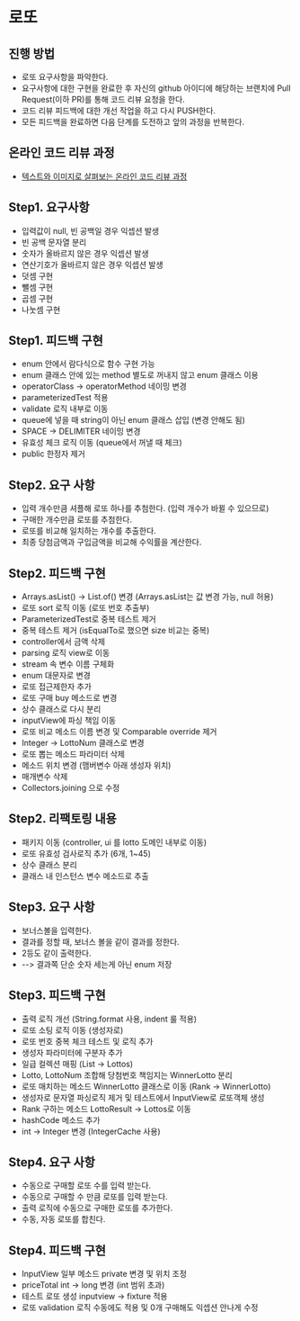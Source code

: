 # 로또
## 진행 방법
* 로또 요구사항을 파악한다.
* 요구사항에 대한 구현을 완료한 후 자신의 github 아이디에 해당하는 브랜치에 Pull Request(이하 PR)를 통해 코드 리뷰 요청을 한다.
* 코드 리뷰 피드백에 대한 개선 작업을 하고 다시 PUSH한다.
* 모든 피드백을 완료하면 다음 단계를 도전하고 앞의 과정을 반복한다.

## 온라인 코드 리뷰 과정
* [텍스트와 이미지로 살펴보는 온라인 코드 리뷰 과정](https://github.com/next-step/nextstep-docs/tree/master/codereview)

## Step1. 요구사항
* 입력값이 null, 빈 공백일 경우 익셉션 발생
* 빈 공백 문자열 분리
* 숫자가 올바르지 않은 경우 익셉션 발생
* 연산기호가 올바르지 않은 경우 익셉션 발생
* 덧셈 구현
* 뺄셈 구현
* 곱셈 구현
* 나눗셈 구현

## Step1. 피드백 구현
* enum 안에서 람다식으로 함수 구현 가능
* enum 클래스 안에 있는 method 별도로 꺼내지 않고 enum 클래스 이용
* operatorClass -> operatorMethod 네이밍 변경
* parameterizedTest 적용
* validate 로직 내부로 이동
* queue에 넣을 때 string이 아닌 enum 클래스 삽입 (변경 안해도 됨)
* SPACE -> DELIMITER 네이밍 변경
* 유효성 체크 로직 이동 (queue에서 꺼낼 때 체크)
* public 한정자 제거

## Step2. 요구 사항
* 입력 개수만큼 셔플해 로또 하나를 추첨한다. (입력 개수가 바뀔 수 있으므로)
* 구매한 개수만큼 로또를 추첨한다.
* 로또를 비교해 일치하는 개수를 추출한다.
* 최종 당첨금액과 구입금액을 비교해 수익률을 계산한다.

## Step2. 피드백 구현
* Arrays.asList() -> List.of() 변경 (Arrays.asList는 값 변경 가능, null 허용)
* 로또 sort 로직 이동 (로또 번호 추출부)
* ParameterizedTest로 중복 테스트 제거
* 중복 테스트 제거 (isEqualTo로 했으면 size 비교는 중복)
* controller에서 금액 삭제
* parsing 로직 view로 이동
* stream 속 변수 이름 구체화
* enum 대문자로 변경
* 로또 접근제한자 추가
* 로또 구매 buy 메소드로 변경
* 상수 클래스로 다시 분리
* inputView에 파싱 책임 이동
* 로또 비교 메소드 이름 변경 및 Comparable override 제거 
* Integer -> LottoNum 클래스로 변경
* 로또 뽑는 메소드 파라미터 삭제
* 메소드 위치 변경 (맴버변수 아래 생성자 위치)
* 매개변수 삭제
* Collectors.joining 으로 수정


## Step2. 리팩토링 내용
* 패키지 이동 (controller, ui 를 lotto 도메인 내부로 이동)
* 로또 유효성 검사로직 추가 (6개, 1~45)
* 상수 클래스 분리
* 클래스 내 인스턴스 변수 메소드로 추출

## Step3. 요구 사항
* 보너스볼을 입력한다.
* 결과를 정할 때, 보너스 볼을 같이 결과를 정한다.
* 2등도 같이 출력한다.
* --> 결과쪽 단순 숫자 세는게 아닌 enum 저장

## Step3. 피드백 구현
* 출력 로직 개선 (String.format 사용, indent 룰 적용)
* 로또 소팅 로직 이동 (생성자로)
* 로또 번호 중복 체크 테스트 및 로직 추가
* 생성자 파라미터에 구분자 추가
* 일급 컬렉션 매핑 (List<Lotto> -> Lottos)
* Lotto, LottoNum 조합해 당첨번호 책임지는 WinnerLotto 분리 
* 로또 매치하는 메소드 WinnerLotto 클래스로 이동 (Rank -> WinnerLotto)
* 생성자로 문자열 파싱로직 제거 및 테스트에서 InputView로 로또객체 생성
* Rank 구하는 메소드 LottoResult -> Lottos로 이동
* hashCode 메소드 추가
* int -> Integer 변경 (IntegerCache 사용)

## Step4. 요구 사항
* 수동으로 구매할 로또 수를 입력 받는다.
* 수동으로 구매할 수 만큼 로또를 입력 받는다.
* 출력 로직에 수동으로 구매한 로또를 추가한다.
* 수동, 자동 로또를 합친다.

## Step4. 피드백 구현
* InputView 일부 메소드 private 변경 및 위치 조정
* priceTotal int -> long 변경 (int 범위 초과)
* 테스트 로또 생성 inputview -> fixture 적용
* 로또 validation 로직 수동에도 적용 및 0개 구매해도 익셉션 안나게 수정